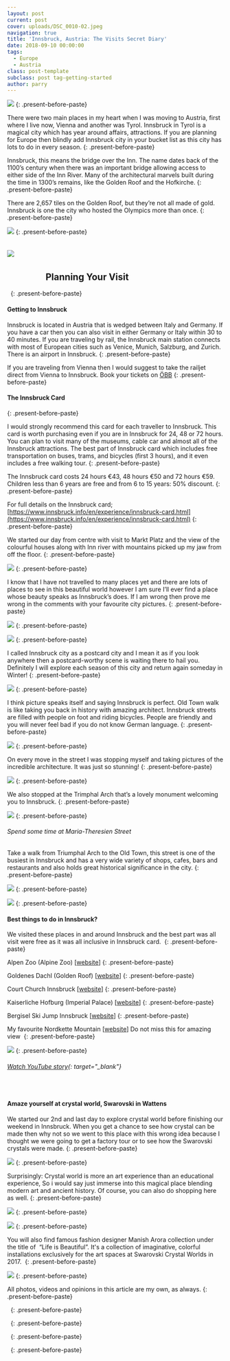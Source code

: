 ```yaml
---
layout: post
current: post
cover: uploads/DSC_0010-02.jpeg
navigation: true
title: 'Innsbruck, Austria: The Visits Secret Diary'
date: 2018-09-10 00:00:00
tags:
  - Europe
  - Austria
class: post-template
subclass: post tag-getting-started
author: parry
---
```


![](/uploads/DSC_0010-02.jpeg)
{: .present-before-paste}

There were two main places in my heart when I was moving to Austria, first where I live now, Vienna and another was Tyrol. Innsbruck in Tyrol is a magical city which has year around affairs, attractions. If you are planning for Europe then blindly add Innsbruck city in your bucket list as this city has lots to do in every season.
{: .present-before-paste}

Innsbruck, this means the bridge over the Inn. The name dates back of the 1100’s century when there was an important bridge allowing access to either side of the Inn River. Many of the architectural marvels built during the time in 1300’s remains, like the Golden Roof and the Hofkirche.
{: .present-before-paste}

There are 2,657 tiles on the Golden Roof, but they’re not all made of gold. Innsbruck is one the city who hosted the Olympics more than once.
{: .present-before-paste}

![](/uploads/DSC_0013-01.jpeg)
{: .present-before-paste}

## ![](/uploads/DSC_0016-01.jpeg) &nbsp; &nbsp; &nbsp; &nbsp; &nbsp; &nbsp; &nbsp; &nbsp;

## &nbsp; &nbsp; &nbsp; &nbsp; &nbsp; &nbsp; &nbsp; &nbsp; &nbsp; Planning Your Visit

&nbsp;
{: .present-before-paste}

#### Getting to Innsbruck

Innsbruck is located in Austria that is wedged between Italy and Germany. If you have a car then you can also visit in either Germany or Italy within 30 to 40 minutes. If you are traveling by rail, the Innsbruck main station connects with most of European cities such as Venice, Munich, Salzburg, and Zurich. There is an airport in Innsbruck.
{: .present-before-paste}

If you are traveling from Vienna then I would suggest to take the railjet direct from Vienna to Innsbruck. Book your tickets on [&Ouml;BB](https://www.oebb.at/de/)
{: .present-before-paste}

#### The Innsbruck Card
{: .present-before-paste}

I would strongly recommend this card for each traveller to Innsbruck. This card is worth purchasing even if you are in Innsbruck for 24, 48 or 72 hours. You can plan to visit many of the museums, cable car and almost all of the Innsbruck attractions. The best part of Innsbruck card which includes free transportation on buses, trams, and bicycles (first 3 hours), and it even includes a free walking tour.
{: .present-before-paste}

The Innsbruck card costs 24 hours €43, 48 hours €50 and 72 hours €59. Children less than 6 years are free and from 6 to 15 years: 50% discount.
{: .present-before-paste}

For full details on the Innsbruck card; [https://www.innsbruck.info/en/experience/innsbruck-card.html](https://www.innsbruck.info/en/experience/innsbruck-card.html)
{: .present-before-paste}

We started our day from centre with visit to Markt Platz and the view of the colourful houses along with Inn river with mountains picked up my jaw from off the floor.
{: .present-before-paste}

![](/uploads/DSC_0012-01.jpeg)
{: .present-before-paste}

I know that I have not travelled to many places yet and there are lots of places to see in this beautiful world however I am sure I’ll ever find a place whose beauty speaks as Innsbruck’s does. If I am wrong then prove me wrong in the comments with your favourite city pictures.
{: .present-before-paste}

![](/uploads/IMG_20180515_105745_428-01.jpeg)
{: .present-before-paste}

![](/uploads/DSC_0007-01.jpeg)
{: .present-before-paste}

I called Innsbruck city as a postcard city and I mean it as if you look anywhere then a postcard-worthy scene is waiting there to hail you. Definitely I will explore each season of this city and return again someday in Winter!
{: .present-before-paste}

![](/uploads/DSC_0020-01.jpeg)
{: .present-before-paste}

I think picture speaks itself and saying Innsbruck is perfect. Old Town walk is like taking you back in history with amazing architect. Innsbruck streets are filled with people on foot and riding bicycles. People are friendly and you will never feel bad if you do not know German language.
{: .present-before-paste}

![](/uploads/DSC_0035-01.jpeg)
{: .present-before-paste}

On every move in the street I was stopping myself and taking pictures of the incredible architecture. It was just so stunning!
{: .present-before-paste}

![](/uploads/DSC_0028-01.jpeg)
{: .present-before-paste}

We also stopped at the Trimphal Arch that’s a lovely monument welcoming you to Innsbruck.
{: .present-before-paste}

![](/uploads/DSC_0022-01.jpeg)
{: .present-before-paste}

###### Spend some time at Maria-Theresien Street

Take a walk from Triumphal Arch to the Old Town, this street is one of the busiest in Innsbruck and has a very wide variety of shops, cafes, bars and restaurants and also holds great historical significance in the city.
{: .present-before-paste}

![](/uploads/DSC_0017-02.jpeg)
{: .present-before-paste}

![](/uploads/DSC_0019-01.jpeg)
{: .present-before-paste}

#### Best things to do in Innsbruck?

We visited these places in and around Innsbruck and the best part was all visit were free as it was all inclusive in Innsbruck card.&nbsp;
{: .present-before-paste}

Alpen Zoo (Alpine Zoo) [[website](https://www.alpenzoo.at/en/)]
{: .present-before-paste}

Goldenes Dachl (Golden Roof) [[website](https://www.innsbruck.info/en/facilities/details/infrastruktur/golden-roof-innsbruck.html)]
{: .present-before-paste}

Court Church Innsbruck [[website](https://www.innsbruck.info/en/facilities/details/infrastruktur/court-church-innsbruck.html)]
{: .present-before-paste}

Kaiserliche Hofburg (Imperial Palace) [[website](https://www.innsbruck.info/en/facilities/details/infrastruktur/imperial-palace-innsbruck.html)]
{: .present-before-paste}

Bergisel Ski Jump Innsbruck [[website](http://www.bergisel.info/at/index.php)]
{: .present-before-paste}

My favourite Nordkette Mountain [[website](https://www.innsbruck.info/en/innsbruck-city/experience/sightseeing-in-innsbruck/nordkette-mountain.html)] Do not miss this for amazing view&nbsp;
{: .present-before-paste}

![](/uploads/20180619-235538.jpg)
{: .present-before-paste}

###### [Watch YouTube story](https://www.youtube.com/watch?v=vUm58n4YdP0){: target="_blank"}

&nbsp;

#### Amaze yourself at crystal world, Swarovski in Wattens

We started our 2nd and last day to explore crystal world before finishing our weekend in Innsbruck. When you get a chance to see how crystal can be made then why not so we went to this place with this wrong idea because I thought we were going to get a factory tour or to see how the Swarovski crystals were made.
{: .present-before-paste}

![](/uploads/DSC_0484-01.jpeg)
{: .present-before-paste}

Surprisingly: Crystal world is more an art experience than an educational experience, So i would say just immerse into this magical place blending modern art and ancient history. Of course, you can also do shopping here as well.
{: .present-before-paste}

![](/uploads/20180519_184919-01.jpeg)
{: .present-before-paste}

![](/uploads/DSC_0490-01.jpeg)
{: .present-before-paste}

You will also find famous fashion designer Manish Arora collection under the title of&nbsp; “Life is Beautiful”. It's a collection of imaginative, colorful installations exclusively for the art spaces at Swarovski Crystal Worlds in 2017.&nbsp;
{: .present-before-paste}

![](/uploads/DSC_0632-01.jpeg)
{: .present-before-paste}

All photos, videos and opinions in this article are my own, as always.
{: .present-before-paste}

&nbsp;
{: .present-before-paste}

&nbsp;
{: .present-before-paste}

&nbsp;
{: .present-before-paste}

&nbsp;
{: .present-before-paste}